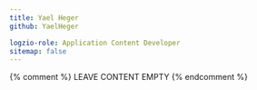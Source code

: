 ```yaml
---
title: Yael Heger
github: YaelHeger

logzio-role: Application Content Developer
sitemap: false
---
```


{% comment %} LEAVE CONTENT EMPTY {% endcomment %}